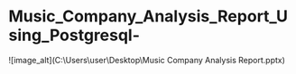 # Music_Company_Analysis_Report_Using_Postgresql-
![image_alt](C:\Users\user\Desktop\Music Company Analysis Report.pptx)
